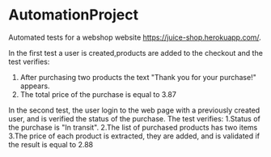 # AutomationProject
Automated tests for a webshop website https://juice-shop.herokuapp.com/.

In the first test a user is created,products are added to the checkout and the test verifies:
  1. After purchasing two products the text "Thank you for your purchase!" appears.
  2. The total price of the purchase is equal to 3.87

In the second test, the user login to the web page with a previously created user, and is verified the status of the purchase. 
The test verifies: 
  1.Status of the purchase is "In transit".
  2.The list of purchased products has two items
  3.The price of each product is extracted, they are added, and is validated if the result is equal to 2.88

